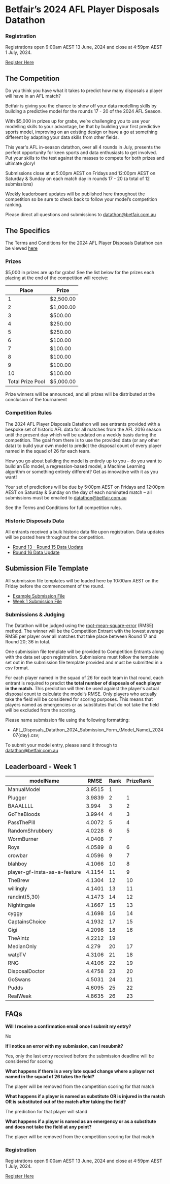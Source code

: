 # Betfair’s 2024 AFL Player Disposals Datathon

### Registration
Registrations open 9:00am AEST 13 June, 2024 and close at 4:59pm AEST 1 July, 2024.

[Register Here](https://forms.office.com/r/xFwrC4LhEF)

## The Competition

Do you think you have what it takes to predict how many disposals a player will have in an AFL match?

Betfair is giving you the chance to show off your data modelling skills by building a predictive model for the rounds 17 - 20 of the 2024 AFL Season.

With $5,000 in prizes up for grabs, we’re challenging you to use your modelling skills to your advantage, be that by building your first predictive sports model, improving on an existing design or have a go at something different by adapting your data skills from other fields.

This year's AFL in-season datathon, over all 4 rounds in July, presents the perfect opportunity for keen sports and data enthusiasts to get involved. Put your skills to the test against the masses to compete for both prizes and ultimate glory!

Submissions close at at 5:00pm AEST on Fridays and 12:00pm AEST on Saturday & Sunday on each match day in rounds 17 - 20 (a total of 12 submissions)

Weekly leaderboard updates will be published here throughout the competition so be sure to check back to follow your model’s competition ranking.

Please direct all questions and submissions to [datathon@betfair.com.au](mailto:datathon@betfair.com.au)

## The Specifics

The Terms and Conditions for the 2024 AFL Player Disposals Datathon can be viewed [here](../assets/AFL_Disposals_2024_TCs.pdf)

### Prizes
$5,000 in prizes are up for grabs!
See the list below for the prizes each placing at the end of the competition will receive:

| Place | Prize |
| --- | --- |
| 1 | $2,500.00 |
| 2 | $1,000.00 |
| 3 | $500.00 |
| 4 | $250.00 |
| 5 | $250.00 |
| 6 | $100.00 |
| 7 | $100.00 |
| 8 | $100.00 | 
| 9 | $100.00 | 
| 10 | $100.00 |
| Total Prize Pool | $5,000.00 | 

Prize winners will be announced, and all prizes will be distributed at the conclusion of the tournament

### Competition Rules 

The 2024 AFL Player Disposals Datathon will see entrants provided with a bespoke set of historic AFL data for all matches from the AFL 2016 season until the present day which will be updated on a weekly basis during the competition.
The goal from there is to use the provided data (or any other data) to build your own model to predict the disposal count of every player named in the squad of 26 for each team.

How you go about building the model is entirely up to you – do you want to build an Elo model, a regression-based model, a Machine Learning algorithm or something entirely different? Get as innovative with it as you want!

Your set of predictions will be due by 5:00pm AEST on Fridays and 12:00pm AEST on Saturday & Sunday on the day of each nominated match – all submissions must be emailed to [datathon@betfair.com.au](mailto:datathon@betfair.com.au)

See the Terms and Conditions for full competition rules.

### Historic Disposals Data

All entrants received a bulk historic data file upon registration. Data updates will be posted here throughout the competition.

- [Round 13 - Round 15 Data Update](../assets/data_update_R13-R15.csv)
- [Round 16 Data Update](../assets/data_update_R16.csv)

## Submission File Template

All submission file templates will be loaded here by 10:00am AEST on the Friday before the commencement of the round.

- [Example Submission File](../assets/exampleSubmissionFile.csv)
- [Week 1 Submission File](../assets/AFL_Disposals_Datathon_2024_Submission_Form_{Model_Name}_Week_1.csv)

### Submissions & Judging

The Datathon will be judged using the [root-mean-square-error](https://en.wikipedia.org/wiki/Root-mean-square_deviation) (RMSE) method. The winner will be the Competition Entrant with the lowest average RMSE per player over all matches that take place between Round 17 and Round 20; 36 in total.

One submission file template will be provided to Competition Entrants along with the data set upon registration. Submissions must follow the template set out in the submission file template provided and must be submitted in a csv format.

For each player named in the squad of 26 for each team in that round, each entrant is required to predict **the total number of disposals of each player in the match.** This prediction will then be used against the player's actual disposal count to calculate the model’s RMSE. Only players who actually take the field will be considered for scoring purposes. This means that players named as emergencies or as substitutes that do not take the field will be excluded from the scoring. 

Please name submission file using the following formatting:

- 	AFL_Disposals_Datathon_2024_Submission_Form_{Model_Name}_202407{day}.csv;

To submit your model entry, please send it through to [datathon@betfair.com.au](mailto:datathon@betfair.com.au)

## Leaderboard - Week 1

|modelName|RMSE|Rank|PrizeRank|
|-----------------------------------------|------|--|--|
|ManualModel|3.9515|1||
|Plugger|3.9839|2|1|
|BAAALLLL|3.994|3|2|
|GoTheBloods|3.9944|4|3|
|PassThePill|4.0072|5|4|
|RandomShrubbery|4.0228|6|5|
|WormBurner|4.0408|7||
|Roys|4.0589|8|6|
|crowbar|4.0596|9|7|
|blahboy|4.1066|10|8|
|player-gf-insta-as-a-feature|4.1154|11|9|
|TheBrew|4.1304|12|10|
|willingly|4.1401|13|11|
|randint(5,30)|4.1473|14|12|
|Nightingale|4.1667|15|13|
|cyggy|4.1698|16|14|
|CaptainsChoice|4.1932|17|15|
|Gigi|4.2098|18|16|
|TheAintz|4.2212|19||
|MedianOnly|4.279|20|17|
|watpTV|4.3106|21|18|
|RNG|4.4106|22|19|
|DisposalDoctor|4.4758|23|20|
|GoSwans|4.5031|24|21|
|Pudds|4.6095|25|22|
|RealWeak|4.8635|26|23|

## FAQs

**Will I receive a confirmation email once I submit my entry?**

No

**If I notice an error with my submission, can I resubmit?**

Yes, only the last entry received before the submission deadline will be considered for scoring

**What happens if there is a very late squad change where a player not named in the squad of 26 takes the field?**

The player will be removed from the competition scoring for that match

**What happens if a player is named as substitute OR is injured in the match OR is substituted out of the match after taking the field?**

The prediction for that player will stand

**What happens if a player is named as an emergency or as a substitute and does not take the field at any point?**

The player will be removed from the competition scoring for that match

### Registration
Registrations open 9:00am AEST 13 June, 2024 and close at 4:59pm AEST 1 July, 2024.

[Register Here](https://forms.office.com/r/xFwrC4LhEF)







